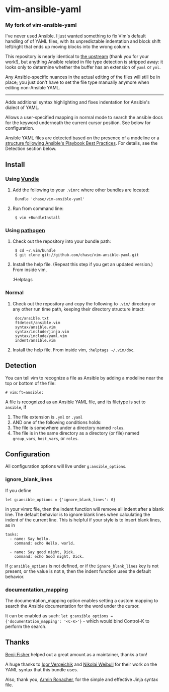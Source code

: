 # vim-ansible-yaml

### My fork of vim-ansible-yaml

I've never used Ansible. I just wanted something to fix Vim's default handling
of of YAML files, with its unpredictable indentation and block shift left/right
that ends up moving blocks into the wrong column.

This repository is nearly identical to [the
upstream](https://github.com/chase/vim-ansible-yaml) (thank you for your
work!), but anything Ansible related in file type detection is stripped away:
it looks only to determine whether the buffer has an extension of `yaml` or
`yml`.

Any Ansible-specific nuances in the actual editing of the files will still be in
place; you just don't have to set the file type manually anymore when editing
non-Ansible YAML.

---

Adds additional syntax highlighting and fixes indentation for Ansible's dialect of YAML.

Allows a user-specified mapping in normal mode to search the ansible docs for the keyword underneath the current
cursor position. See below for configuration.

Ansible YAML files are detected based on the presence of a modeline or a
[structure following Ansible's Playbook Best Practices](http://docs.ansible.com/ansible/latest/playbooks_best_practices.html#directory-layout).
For details, see the Detection section below.

## Install

### Using [Vundle](https://github.com/gmarik/vundle)

1. Add the following to your `.vimrc` where other bundles are located:

		Bundle 'chase/vim-ansible-yaml'

2. Run from command line:

		$ vim +BundleInstall

### Using [pathogen](https://github.com/tpope/vim-pathogen)

1. Check out the repository into your bundle path:

        $ cd ~/.vim/bundle
        $ git clone git://github.com/chase/vim-ansible-yaml.git

2. Install the help file. (Repeat this step if you get an updated version.) From inside vim,

	:Helptags

### Normal

1. Check out the repository and copy the following to `.vim/` directory or any
   other run time path, keeping their directory structure intact:

		doc/ansible.txt
		ftdetect/ansible.vim
		syntax/ansible.vim
		syntax/include/jinja.vim
		syntax/include/yaml.vim
		indent/ansible.vim

2. Install the help file.  From inside vim,  `:helptags ~/.vim/doc`.

## Detection

You can tell vim to recognize a file as Ansible by adding a modeline near the top or bottom of the file:
```
# vim:ft=ansible:
```

A file is recognized as an Ansible YAML file, and its filetype is set to `ansible`, if

1. The file extension is `.yml` or `.yaml`
2. AND one of the following conditions holds:
  1. The file is somewhere under a directory named `roles`.
  2. The file is in the same directory as a directory (or file) named `group_vars`, `host_vars`, or `roles`.

## Configuration

All configuration options will live under `g:ansible_options`.

### ignore_blank_lines

If you define

    let g:ansible_options = {'ignore_blank_lines': 0}

in your vimrc file, then the indent function will remove all indent after a blank line. The default behavior is to ignore blank lines when calculating the indent of the current line. This is helpful if your style is to insert blank lines, as in

```
tasks:
  - name: Say hello.
    command: echo Hello, world.

  - name: Say good night, Dick.
    command: echo Good night, Dick.
```

If `g:ansible_options` is not defined, or if the `ignore_blank_lines` key is not present, or the value is not `0`, then the indent function uses the default behavior.

### documentation_mapping

The documentation_mapping option enables setting a custom mapping to search the Ansible documentation for the word under the cursor.

It can be enabled as such: `let g:ansible_options = {'documentation_mapping': '<C-K>'}` - which would bind Control-K to perform the search.

## Thanks
[Benji Fisher](https://github.com/benjifisher) helped out a great amount as a maintainer, thanks a ton!

A huge thanks to [Igor Vergeichik](mailto:iverg@mail.ru) and [Nikolai Weibull](https://github.com/now) for their work on the YAML syntax that this bundle uses.

Also, thank you, [Armin Ronacher](https://github.com/mitsuhiko), for the
simple and effective Jinja syntax file.
